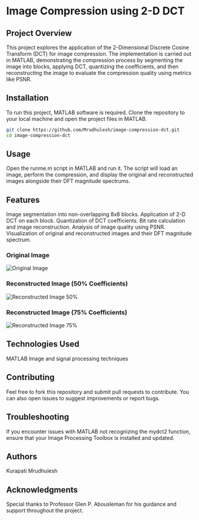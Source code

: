 # Image Compression using 2-D DCT

## Project Overview
This project explores the application of the 2-Dimensional Discrete Cosine Transform (DCT) for image compression. The implementation is carried out in MATLAB, demonstrating the compression process by segmenting the image into blocks, applying DCT, quantizing the coefficients, and then reconstructing the image to evaluate the compression quality using metrics like PSNR.

## Installation
To run this project, MATLAB software is required. Clone the repository to your local machine and open the project files in MATLAB.

```bash
git clone https://github.com/Mrudhulesh/image-compression-dct.git
cd image-compression-dct
```


## Usage
Open the runme.m script in MATLAB and run it. The script will load an image, perform the compression, and display the original and reconstructed images alongside their DFT magnitude spectrums.

## Features
Image segmentation into non-overlapping 8x8 blocks.
Application of 2-D DCT on each block.
Quantization of DCT coefficients.
Bit rate calculation and image reconstruction.
Analysis of image quality using PSNR.
Visualization of original and reconstructed images and their DFT magnitude spectrum.

### Original Image
![Original Image](images/original_image.png)

### Reconstructed Image (50% Coefficients)
![Reconstructed Image 50%](images/reconstructed_image_50.png)

### Reconstructed Image (75% Coefficients)
![Reconstructed Image 75%](images/reconstructed_image_75.png)


## Technologies Used
MATLAB
Image and signal processing techniques
## Contributing
Feel free to fork this repository and submit pull requests to contribute. You can also open issues to suggest improvements or report bugs.

## Troubleshooting
If you encounter issues with MATLAB not recognizing the mydct2 function, ensure that your Image Processing Toolbox is installed and updated.

## Authors
Kurapati Mrudhulesh
## Acknowledgments
Special thanks to Professor Glen P. Abousleman for his guidance and support throughout the project.



